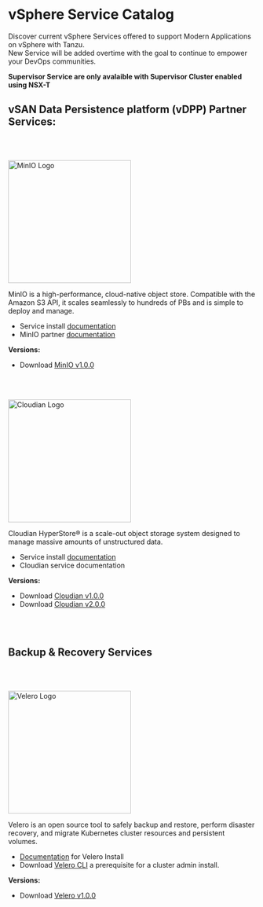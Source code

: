 # vSphere Service Catalog

Discover current vSphere Services offered to support Modern Applications on vSphere with Tanzu.  
New Service will be added overtime with the goal to continue to empower your DevOps communities.

**Supervisor Service are only avalaible with Supervisor Cluster enabled using NSX-T**
  
    
## vSAN Data Persistence platform (vDPP) Partner Services: 
  
  </br>
  </br>
    
<p align="left">
  <img src="https://github.com/vsphere-tmm/Supervisor-Services/blob/main/minio%20logo.svg" width="250" title="MinIO Logo">
</p>
MinIO is a high-performance, cloud-native object store. Compatible with the Amazon S3 API, it scales seamlessly to hundreds of PBs and is simple to deploy and manage.

- Service install [documentation](https://docs.vmware.com/en/VMware-vSphere/7.0/vmware-vsphere-with-tanzu/GUID-F68B264E-76A3-4A6D-A3B0-17153DDF7A18.html)
- MinIO partner [documentation](https://docs.min.io/minio/vsphere/core-concepts/core-concepts.html) 

**Versions:**
 - Download [MinIO v1.0.0](https://vmwaresaas.jfrog.io/artifactory/vDPP-Partner-YAML/MinIO/MinIO/SupervisorService/1.0.0/minio-supervisorservice-1.0.0.yaml)
  </br>
  </br>

<p align="left">
  <img src="https://github.com/vsphere-tmm/Supervisor-Services/blob/main/cloudian-logo.png" width="250" title="Cloudian Logo">
</p>
Cloudian HyperStore® is a scale-out object storage system designed to manage massive amounts of unstructured data.

- Service install [documentation](https://docs.vmware.com/en/VMware-vSphere/7.0/vmware-vsphere-with-tanzu/GUID-F68B264E-76A3-4A6D-A3B0-17153DDF7A18.html) 
- Cloudian service documentation  

**Versions:**
  - Download [Cloudian v1.0.0](https://vmwaresaas.jfrog.io/artifactory/vDPP-Partner-YAML/Cloudian/Hyperstore/SupervisorService/1.0.0/hyperstore-supervisorservice-1.0.0.yaml)
  - Download [Cloudian v2.0.0](https://vmwaresaas.jfrog.io/artifactory/vDPP-Partner-YAML/Cloudian/Hyperstore/SupervisorService/2.0.0/hyperstore-supervisorservice-2.0.0.yaml)
</br>
</br>

## Backup & Recovery Services

</br>
</br>

<p align="left">
  <img src="https://github.com/vsphere-tmm/Supervisor-Services/blob/main/Velero.svg" width="250" title="Velero Logo">
</p>
Velero is an open source tool to safely backup and restore, perform disaster recovery, and migrate Kubernetes cluster resources and persistent volumes.

- [Documentation](https://github.com/vmware-tanzu/velero-plugin-for-vsphere/blob/main/docs/supervisor.md) for Velero Install
- Download [Velero CLI](https://github.com/vmware-tanzu/velero-plugin-for-vsphere/releases/download/v1.1.0/velero-vsphere-1.1.0-linux-amd64.tar.gz) a prerequisite for a cluster admin install. 

**Versions:**
- Download [Velero v1.0.0](https://vmwaresaas.jfrog.io/ui/repos/tree/General/vDPP-Partner-YAML)


